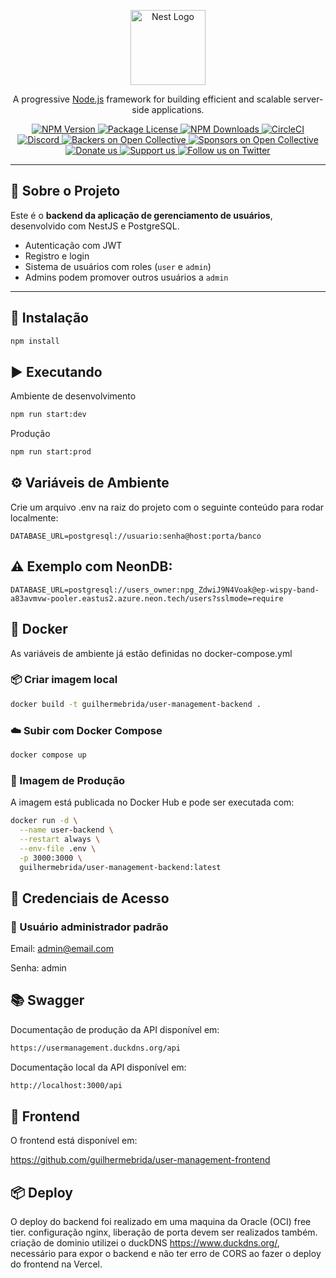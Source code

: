 <p align="center">
  <a href="http://nestjs.com/" target="blank">
    <img src="https://nestjs.com/img/logo-small.svg" width="120" alt="Nest Logo" />
  </a>
</p>

<p align="center">
  A progressive <a href="http://nodejs.org" target="_blank">Node.js</a> framework for building efficient and scalable server-side applications.
</p>

<p align="center">
  <a href="https://www.npmjs.com/~nestjscore" target="_blank">
    <img src="https://img.shields.io/npm/v/@nestjs/core.svg" alt="NPM Version" />
  </a>
  <a href="https://www.npmjs.com/~nestjscore" target="_blank">
    <img src="https://img.shields.io/npm/l/@nestjs/core.svg" alt="Package License" />
  </a>
  <a href="https://www.npmjs.com/~nestjscore" target="_blank">
    <img src="https://img.shields.io/npm/dm/@nestjs/common.svg" alt="NPM Downloads" />
  </a>
  <a href="https://circleci.com/gh/nestjs/nest" target="_blank">
    <img src="https://img.shields.io/circleci/build/github/nestjs/nest/master" alt="CircleCI" />
  </a>
  <a href="https://discord.gg/G7Qnnhy" target="_blank">
    <img src="https://img.shields.io/badge/discord-online-brightgreen.svg" alt="Discord"/>
  </a>
  <a href="https://opencollective.com/nest#backer" target="_blank">
    <img src="https://opencollective.com/nest/backers/badge.svg" alt="Backers on Open Collective" />
  </a>
  <a href="https://opencollective.com/nest#sponsor" target="_blank">
    <img src="https://opencollective.com/nest/sponsors/badge.svg" alt="Sponsors on Open Collective" />
  </a>
  <a href="https://paypal.me/kamilmysliwiec" target="_blank">
    <img src="https://img.shields.io/badge/Donate-PayPal-ff3f59.svg" alt="Donate us"/>
  </a>
  <a href="https://opencollective.com/nest#sponsor" target="_blank">
    <img src="https://img.shields.io/badge/Support%20us-Open%20Collective-41B883.svg" alt="Support us">
  </a>
  <a href="https://twitter.com/nestframework" target="_blank">
    <img src="https://img.shields.io/twitter/follow/nestframework.svg?style=social&label=Follow" alt="Follow us on Twitter">
  </a>
</p>

---

## 🧠 Sobre o Projeto

Este é o **backend da aplicação de gerenciamento de usuários**, desenvolvido com NestJS e PostgreSQL.

- Autenticação com JWT
- Registro e login
- Sistema de usuários com roles (`user` e `admin`)
- Admins podem promover outros usuários a `admin`

---

## 🧪 Instalação

```bash
npm install
```

## ▶️ Executando
Ambiente de desenvolvimento
```bash
npm run start:dev
```
Produção
```bash
npm run start:prod
```
## ⚙️ Variáveis de Ambiente
Crie um arquivo .env na raiz do projeto com o seguinte conteúdo para rodar localmente:

```env
DATABASE_URL=postgresql://usuario:senha@host:porta/banco
```

## ⚠️ Exemplo com NeonDB:

```env
DATABASE_URL=postgresql://users_owner:npg_ZdwiJ9N4Voak@ep-wispy-band-a83avmvw-pooler.eastus2.azure.neon.tech/users?sslmode=require
```

## 🐳 Docker
As variáveis de ambiente já estão definidas no docker-compose.yml
### 📦 Criar imagem local

```bash
docker build -t guilhermebrida/user-management-backend .
```

### ☁️ Subir com Docker Compose

```bash
docker compose up
```

### 🐙 Imagem de Produção
A imagem está publicada no Docker Hub e pode ser executada com:

```bash
docker run -d \
  --name user-backend \
  --restart always \
  --env-file .env \
  -p 3000:3000 \
  guilhermebrida/user-management-backend:latest
```

## 🔐 Credenciais de Acesso
### 👤 Usuário administrador padrão

Email: admin@email.com

Senha: admin




## 📚 Swagger
Documentação de produção da API disponível em:

```bash
https://usermanagement.duckdns.org/api
```

Documentação local da API disponível em:

```bash
http://localhost:3000/api
```

## 🔗 Frontend
O frontend está disponível em:

https://github.com/guilhermebrida/user-management-frontend

## 📦 Deploy 
O deploy do backend foi realizado em uma maquina da Oracle (OCI) free tier. configuração nginx, liberação de porta devem ser realizados também. criação de dominio utilizei o duckDNS https://www.duckdns.org/, necessário para expor o backend e não ter erro de CORS ao fazer o deploy do frontend na Vercel.